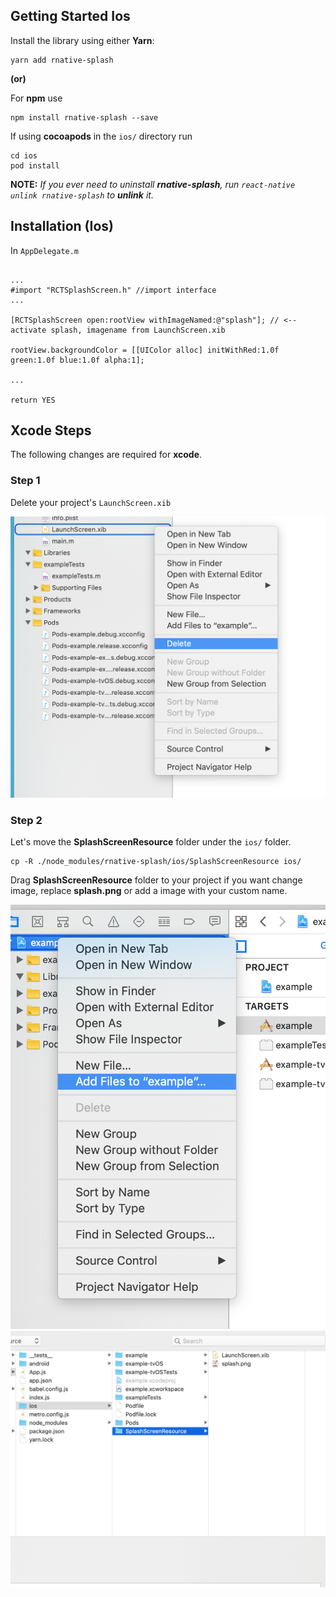 ## Getting Started Ios

Install the library using either **Yarn**:

    yarn add rnative-splash
    
__(or)__

For **npm** use

    npm install rnative-splash --save


If using **cocoapods** in the `ios/` directory run

    cd ios
    pod install

**NOTE:** *If you ever need to uninstall **rnative-splash**, run `react-native unlink rnative-splash` to **unlink** it.*


## Installation (Ios)

In `AppDelegate.m`

```objc

...
#import "RCTSplashScreen.h" //import interface
...

[RCTSplashScreen open:rootView withImageNamed:@"splash"]; // <-- activate splash, imagename from LaunchScreen.xib

rootView.backgroundColor = [[UIColor alloc] initWithRed:1.0f green:1.0f blue:1.0f alpha:1];

... 

return YES
```

## Xcode Steps

The following changes are required for **xcode**.

### Step 1

Delete your project's `LaunchScreen.xib`

<img src="images/ios-1.png" />

### Step 2

Let's move the **SplashScreenResource** folder under the `ios/` folder.

    
    cp -R ./node_modules/rnative-splash/ios/SplashScreenResource ios/

Drag **SplashScreenResource** folder to your project if you want change image, replace **splash.png** or add a image with your custom name.

<img src="images/ios-2.png" />
<img src="images/ios-3.png" />
